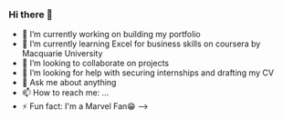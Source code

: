 ### Hi there 👋


- 🔭 I’m currently working on building my portfolio
- 🌱 I’m currently learning Excel for business skills on coursera by Macquarie University
- 👯 I’m looking to collaborate on projects
- 🤔 I’m looking for help with securing internships and drafting my CV
- 💬 Ask me about anything
- 📫 How to reach me: ...
- ⚡ Fun fact: I'm a Marvel Fan😁
-->
